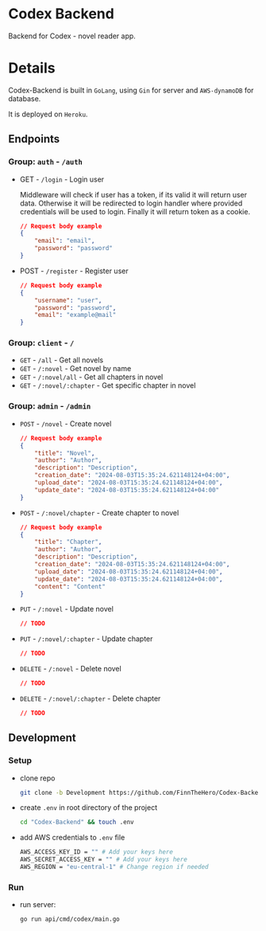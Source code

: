 # Codex Backend

Backend for Codex - novel reader app.

# Details

Codex-Backend is built in `GoLang`, using `Gin` for server and `AWS-dynamoDB` for database.

It is deployed on `Heroku`.

## Endpoints

### Group: `auth` - `/auth`

- GET - `/login` - Login user

    Middleware will check if user has a token, if its valid it will return user data.
    Otherwise it will be redirected to login handler where provided credentials will be used to login.
    Finally it will return token as a cookie.

    ```json
    // Request body example
    {
        "email": "email",
        "password": "password"
    }
    ```

- POST - `/register` - Register user
    ```json
    // Request body example
    {
        "username": "user",
        "password": "password",
        "email": "example@mail"
    }
    ```

### Group: `client` - `/`

- `GET` - `/all` - Get all novels
- `GET` - `/:novel` - Get novel by name
- `GET` - `/:novel/all` - Get all chapters in novel
- `GET` - `/:novel/:chapter` - Get specific chapter in novel

### Group: `admin` - `/admin`

- `POST` - `/novel` - Create novel

    ```json
    // Request body example
    {
        "title": "Novel",
        "author": "Author",
        "description": "Description",
        "creation_date": "2024-08-03T15:35:24.621148124+04:00",
        "upload_date": "2024-08-03T15:35:24.621148124+04:00",
        "update_date": "2024-08-03T15:35:24.621148124+04:00"
    }
    ```

- `POST` - `/:novel/chapter` - Create chapter to novel

    ```json
    // Request body example
    {
        "title": "Chapter",
        "author": "Author",
        "description": "Description",
        "creation_date": "2024-08-03T15:35:24.621148124+04:00",
        "upload_date": "2024-08-03T15:35:24.621148124+04:00",
        "update_date": "2024-08-03T15:35:24.621148124+04:00",
        "content": "Content"
    }
    ```

- `PUT` - `/:novel` - Update novel

    ```json
    // TODO
    ```

- `PUT` - `/:novel/:chapter` - Update chapter

    ```json
    // TODO
    ```

- `DELETE` - `/:novel` - Delete novel

    ```json
    // TODO
    ```

- `DELETE` - `/:novel/:chapter` - Delete chapter
    ```json
    // TODO
    ```

## Development

### Setup

- clone repo
    ```bash
    git clone -b Development https://github.com/FinnTheHero/Codex-Backend.git
    ```
- create `.env` in root directory of the project
    ```bash
    cd "Codex-Backend" && touch .env
    ```
- add AWS credentials to `.env` file
    ```bash
    AWS_ACCESS_KEY_ID = "" # Add your keys here
    AWS_SECRET_ACCESS_KEY = "" # Add your keys here
    AWS_REGION = "eu-central-1" # Change region if needed
    ```

### Run

- run server:
    ```bash
    go run api/cmd/codex/main.go
    ```
